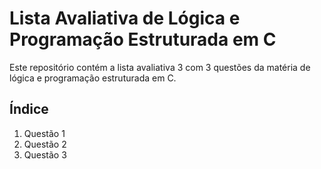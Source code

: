 # Lista Avaliativa de Lógica e Programação Estruturada em C

Este repositório contém a lista avaliativa 3 com 3 questões da matéria de lógica e programação estruturada em C.

## Índice

1. Questão 1
2. Questão 2
3. Questão 3